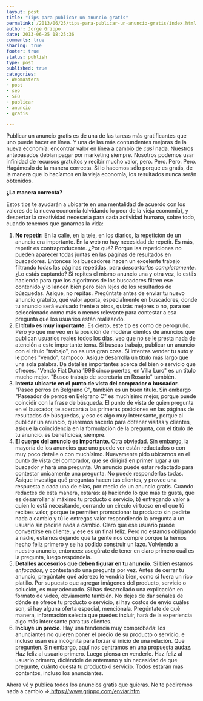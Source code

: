 ```yaml
--- 
layout: post
title: "Tips para publicar un anuncio gratis"
permalink: /2013/06/25/tips-para-publicar-un-anuncio-gratis/index.html
author: Jorge Grippo
date: 2013-06-25 18:25:36
comments: true
sharing: true
footer: true
status: publish
type: post
published: true
categories: 
- Webmasters
- post
- seo
- SEO
- publicar
- anuncio
- gratis

---
```

<!-- 454 -->
Publicar un anuncio gratis es de una de las tareas más gratificantes que uno puede hacer en línea. Y una de las más contundentes mejoras de la nueva economía: encontrar valor en línea a cambio de <em>casi</em> nada. Nuestros antepasados debían pagar por marketing siempre. Nosotros podemos usar infinidad de recursos gratuitos y recibir mucho valor, pero. Pero. Pero. Pero. Hagámoslo de la manera correcta. Si lo hacemos sólo porque es gratis, de la manera que lo hacíamos en la vieja economía, los resultados nunca serán obtenidos.

<strong>¿La manera correcta?</strong>

Estos tips te ayudarán a ubicarte en una mentalidad de acuerdo con los valores de la nueva economía (olvidando lo peor de la vieja economía), y despertar la creatividad necesaria para cada actividad humana, sobre todo, cuando tenemos que ganarnos la vida:
<ol>
	<li><span style="line-height: 15px;"><strong>No repetir:</strong> En la calle, en la tele, en los diarios, la repetición de un anuncio era importante. En la web no hay necesidad de repetir. Es más, repetir es contraproducente. ¿Por qué? Porque las repeticiones no pueden aparecer todas juntas en las páginas de resultados en buscadores. Entonces los buscadores hacen un excelente trabajo filtrando todas las páginas repetidas, para <em>descartarlas completamente</em>. ¿Lo estás captando? Si repites el mismo anuncio una y otra vez, lo estás haciendo para que los algoritmos de los buscadores filtren ese contenido y lo lancen bien pero bien lejos de los resultados de búsquedas. Asique, no repitas. Pregúntate antes de enviar tu nuevo anuncio gratuito, qué valor aporta, especialmente en buscadores, donde tu anuncio será evaluado frente a otros, quizás mejores o no, para ser seleccionado como más o menos relevante para contestar a esa pregunta que los usuarios están realizando.</span></li>
	<li><strong>El título es muy importante.</strong> Es cierto, este tip es como de perogrullo. Pero yo que me veo en la posición de moderar cientos de anuncios que publican usuarios reales todos los días, veo que no se le presta nada de atención a este importante tema. Si buscas trabajo, publicar un anuncio con el titulo "trabajo", no es una gran cosa. Si intentas vender tu auto y le pones "vendo", tampoco. Asique desarrolla un título más largo que una sola palabra. Da detalles importantes acerca del bien o servicio que ofreces. "Vendo Fiat Duna 1998 cinco puertas, en Villa Luro" es un título mucho mejor. "Busco trabajo de secretaria en Rosario" también.</li>
	<li><strong>Intenta ubicarte en el punto de vista del comprador o buscador.</strong> "Paseo perros en Belgrano C", también es un buen título. Sin embargo "Paseador de perros en Belgrano C" es muchísimo mejor, porque puede coincidir con la frase de búsqueda. El punto de vista de quien pregunta en el buscador, te acercará a las primeras posiciones en las páginas de resultados de búsquedas, y eso es algo muy interesante, porque al publicar un anuncio, queremos hacerlo para obtener visitas y clientes, asique la coincidencia en la formulación de la pregunta, con el título de tu anuncio, es beneficiosa, siempre.</li>
	<li><strong>El cuerpo del anuncio es importante.</strong> Otra obviedad. Sin embargo, la mayoría de los anuncios que uno puede ver están redactados o con muy poco detalle o con muchísimo. Nuevamente pido ubicarnos en el punto de vista del comprador, que se dirigirá en primer lugar a un buscador y hará una pregunta. Un anuncio puede estar redactado para contestar unicamente una pregunta. No puede responderlas todas. Asique investiga qué preguntas hacen tus clientes, y provee una respuesta a cada una de ellas, por medio de un anuncio gratis. Cuando redactes de esta manera, estarás: a) haciendo lo que más te gusta, que es desarrollar al máximo tu producto o servicio, b) entregando valor a quien lo está necesitando, cerrando un círculo virtuoso en el que tú recibes valor, porque te permiten promocionar tu producto sin pedirte nada a cambio y tú le entregas valor respondiendo la pregunta a un usuario sin pedirle nada a cambio. Claro que ese usuario puede convertirse en cliente, y ese es un final feliz. Pero no estamos obligando a nadie, estamos dejando que la gente nos compre porque la hemos hecho feliz primero y se ha podido construir un lazo. Volviendo a nuestro anuncio, entonces: asegúrate de tener en claro primero cuál es la pregunta, luego respóndela.</li>
	<li><strong>Detalles accesorios que deben figurar en tu anuncio.</strong> Si bien estamos <em>enfocados</em>, y contestando una pregunta por vez. Antes de cerrar tu anuncio, pregúntate qué aderezo le vendría bien, como si fuera un rico platillo. Por supuesto que agregar imágenes del producto, servicio o solución, es muy adecuado. Si has desarrollado una explicación en formato de video, obviamente también. No dejes de dar señales de dónde se ofrece tu producto o servicio, si hay costos de envío cuáles son, si hay alguna oferta especial, menciónala. Pregúntate de qué manera, información selecta que puedes incluir, hará de la experiencia algo más interesante para tus clientes.</li>
	<li><strong>Incluye un precio.</strong> Hay una tendencia muy comprobada: los anunciantes no quieren poner el precio de su producto o servicio, e incluso usan esa incógnita para forzar el inicio de una relación. Que pregunten. Sin embargo, aquí nos centramos en una propuesta audaz. Haz feliz al usuario primero. Luego piensa en venderle. Haz feliz al usuario primero, diciéndole de antemano y sin necesidad de que pregunte, cuánto cuesta tu producto ó servicio. Todos estarán mas contentos, incluso los anunciantes.</li>
</ol>
Ahora vé y publica todos los anuncios gratis que quieras. No te pediremos nada a cambio =&gt;<a title="Publicar anuncio gratis" href="https://www.grippo.com/enviar.htm" target="_blank"> https://www.grippo.com/enviar.htm</a>

&nbsp;

